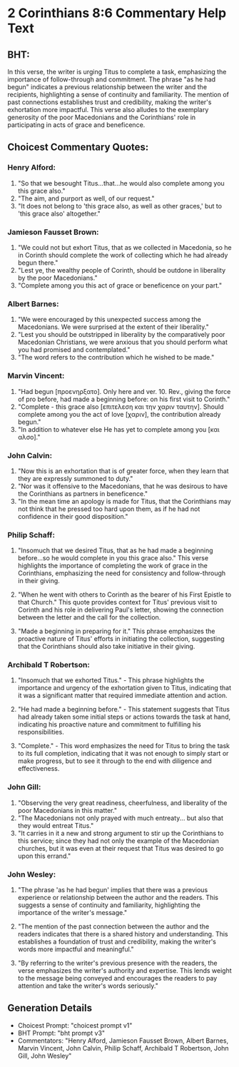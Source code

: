 # 2 Corinthians 8:6 Commentary Help Text

## BHT:
In this verse, the writer is urging Titus to complete a task, emphasizing the importance of follow-through and commitment. The phrase "as he had begun" indicates a previous relationship between the writer and the recipients, highlighting a sense of continuity and familiarity. The mention of past connections establishes trust and credibility, making the writer's exhortation more impactful. This verse also alludes to the exemplary generosity of the poor Macedonians and the Corinthians' role in participating in acts of grace and beneficence.

## Choicest Commentary Quotes:
### Henry Alford:
1. "So that we besought Titus...that...he would also complete among you this grace also." 
2. "The aim, and purport as well, of our request." 
3. "It does not belong to 'this grace also, as well as other graces,' but to 'this grace also' altogether."

### Jamieson Fausset Brown:
1. "We could not but exhort Titus, that as we collected in Macedonia, so he in Corinth should complete the work of collecting which he had already begun there." 
2. "Lest ye, the wealthy people of Corinth, should be outdone in liberality by the poor Macedonians."
3. "Complete among you this act of grace or beneficence on your part."

### Albert Barnes:
1. "We were encouraged by this unexpected success among the Macedonians. We were surprised at the extent of their liberality."
2. "Lest you should be outstripped in liberality by the comparatively poor Macedonian Christians, we were anxious that you should perform what you had promised and contemplated."
3. "The word refers to the contribution which he wished to be made."

### Marvin Vincent:
1. "Had begun [προενηρξατο]. Only here and ver. 10. Rev., giving the force of pro before, had made a beginning before: on his first visit to Corinth." 
2. "Complete - this grace also [επιτελεση και την χαριν ταυτην]. Should complete among you the act of love [χαριν], the contribution already begun." 
3. "In addition to whatever else He has yet to complete among you [και αλσο]."

### John Calvin:
1. "Now this is an exhortation that is of greater force, when they learn that they are expressly summoned to duty."
2. "Nor was it offensive to the Macedonians, that he was desirous to have the Corinthians as partners in beneficence."
3. "In the mean time an apology is made for Titus, that the Corinthians may not think that he pressed too hard upon them, as if he had not confidence in their good disposition."

### Philip Schaff:
1. "Insomuch that we desired Titus, that as he had made a beginning before...so he would complete in you this grace also." This verse highlights the importance of completing the work of grace in the Corinthians, emphasizing the need for consistency and follow-through in their giving.

2. "When he went with others to Corinth as the bearer of his First Epistle to that Church." This quote provides context for Titus' previous visit to Corinth and his role in delivering Paul's letter, showing the connection between the letter and the call for the collection.

3. "Made a beginning in preparing for it." This phrase emphasizes the proactive nature of Titus' efforts in initiating the collection, suggesting that the Corinthians should also take initiative in their giving.

### Archibald T Robertson:
1. "Insomuch that we exhorted Titus." - This phrase highlights the importance and urgency of the exhortation given to Titus, indicating that it was a significant matter that required immediate attention and action.

2. "He had made a beginning before." - This statement suggests that Titus had already taken some initial steps or actions towards the task at hand, indicating his proactive nature and commitment to fulfilling his responsibilities.

3. "Complete." - This word emphasizes the need for Titus to bring the task to its full completion, indicating that it was not enough to simply start or make progress, but to see it through to the end with diligence and effectiveness.

### John Gill:
1. "Observing the very great readiness, cheerfulness, and liberality of the poor Macedonians in this matter."
2. "The Macedonians not only prayed with much entreaty... but also that they would entreat Titus."
3. "It carries in it a new and strong argument to stir up the Corinthians to this service; since they had not only the example of the Macedonian churches, but it was even at their request that Titus was desired to go upon this errand."

### John Wesley:
1. "The phrase 'as he had begun' implies that there was a previous experience or relationship between the author and the readers. This suggests a sense of continuity and familiarity, highlighting the importance of the writer's message."

2. "The mention of the past connection between the author and the readers indicates that there is a shared history and understanding. This establishes a foundation of trust and credibility, making the writer's words more impactful and meaningful."

3. "By referring to the writer's previous presence with the readers, the verse emphasizes the writer's authority and expertise. This lends weight to the message being conveyed and encourages the readers to pay attention and take the writer's words seriously."


## Generation Details
- Choicest Prompt: "choicest prompt v1"
- BHT Prompt: "bht prompt v3"
- Commentators: "Henry Alford, Jamieson Fausset Brown, Albert Barnes, Marvin Vincent, John Calvin, Philip Schaff, Archibald T Robertson, John Gill, John Wesley"

